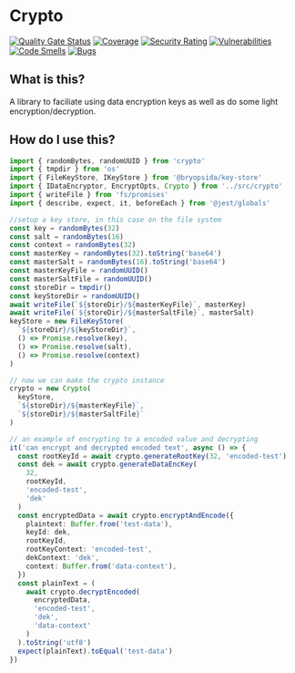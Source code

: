 # Crypto

[![Quality Gate Status](https://sonarcloud.io/api/project_badges/measure?project=bryopsida_crypto&metric=alert_status)](https://sonarcloud.io/summary/new_code?id=bryopsida_crypto) [![Coverage](https://sonarcloud.io/api/project_badges/measure?project=bryopsida_crypto&metric=coverage)](https://sonarcloud.io/summary/new_code?id=bryopsida_crypto) [![Security Rating](https://sonarcloud.io/api/project_badges/measure?project=bryopsida_crypto&metric=security_rating)](https://sonarcloud.io/summary/new_code?id=bryopsida_crypto) [![Vulnerabilities](https://sonarcloud.io/api/project_badges/measure?project=bryopsida_crypto&metric=vulnerabilities)](https://sonarcloud.io/summary/new_code?id=bryopsida_crypto) [![Code Smells](https://sonarcloud.io/api/project_badges/measure?project=bryopsida_crypto&metric=code_smells)](https://sonarcloud.io/summary/new_code?id=bryopsida_crypto) [![Bugs](https://sonarcloud.io/api/project_badges/measure?project=bryopsida_crypto&metric=bugs)](https://sonarcloud.io/summary/new_code?id=bryopsida_crypto)

## What is this?

A library to faciliate using data encryption keys as well as do some light encryption/decryption.

## How do I use this?

```typescript
import { randomBytes, randomUUID } from 'crypto'
import { tmpdir } from 'os'
import { FileKeyStore, IKeyStore } from '@bryopsida/key-store'
import { IDataEncryptor, EncryptOpts, Crypto } from '../src/crypto'
import { writeFile } from 'fs/promises'
import { describe, expect, it, beforeEach } from '@jest/globals'

//setup a key store, in this case on the file system
const key = randomBytes(32)
const salt = randomBytes(16)
const context = randomBytes(32)
const masterKey = randomBytes(32).toString('base64')
const masterSalt = randomBytes(16).toString('base64')
const masterKeyFile = randomUUID()
const masterSaltFile = randomUUID()
const storeDir = tmpdir()
const keyStoreDir = randomUUID()
await writeFile(`${storeDir}/${masterKeyFile}`, masterKey)
await writeFile(`${storeDir}/${masterSaltFile}`, masterSalt)
keyStore = new FileKeyStore(
  `${storeDir}/${keyStoreDir}`,
  () => Promise.resolve(key),
  () => Promise.resolve(salt),
  () => Promise.resolve(context)
)

// now we can make the crypto instance
crypto = new Crypto(
  keyStore,
  `${storeDir}/${masterKeyFile}`,
  `${storeDir}/${masterSaltFile}`
)

// an example of encrypting to a encoded value and decrypting
it('can encrypt and decrypted encoded text', async () => {
  const rootKeyId = await crypto.generateRootKey(32, 'encoded-test')
  const dek = await crypto.generateDataEncKey(
    32,
    rootKeyId,
    'encoded-test',
    'dek'
  )
  const encryptedData = await crypto.encryptAndEncode({
    plaintext: Buffer.from('test-data'),
    keyId: dek,
    rootKeyId,
    rootKeyContext: 'encoded-test',
    dekContext: 'dek',
    context: Buffer.from('data-context'),
  })
  const plainText = (
    await crypto.decryptEncoded(
      encryptedData,
      'encoded-test',
      'dek',
      'data-context'
    )
  ).toString('utf8')
  expect(plainText).toEqual('test-data')
})
```

